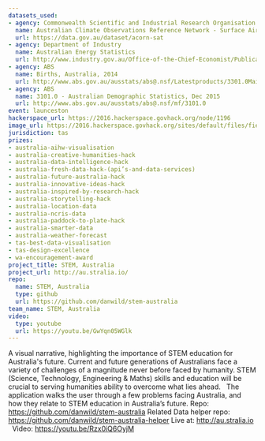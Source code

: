 ```yaml
---
datasets_used:
- agency: Commonwealth Scientific and Industrial Research Organisation
  name: Australian Climate Observations Reference Network - Surface Air Temperature Dataset
  url: https://data.gov.au/dataset/acorn-sat
- agency: Department of Industry
  name: Australian Energy Statistics
  url: http://www.industry.gov.au/Office-of-the-Chief-Economist/Publications/Pages/Australian-energy-statistics.aspx
- agency: ABS
  name: Births, Australia, 2014
  url: http://www.abs.gov.au/ausstats/abs@.nsf/Latestproducts/3301.0Main%20Features52014?opendocument&tabname=Summary&prodno=3301.0&issue=2014&num=&view=
- agency: ABS
  name: 3101.0 - Australian Demographic Statistics, Dec 2015
  url: http://www.abs.gov.au/ausstats/abs@.nsf/mf/3101.0
event: launceston
hackerspace_url: https://2016.hackerspace.govhack.org/node/1196
image_url: https://2016.hackerspace.govhack.org/sites/default/files/field/image/screen%20shot%202016-07-31%20at%204.52.07%20pm.png
jurisdiction: tas
prizes:
- australia-aihw-visualisation
- australia-creative-humanities-hack
- australia-data-intelligence-hack
- australia-fresh-data-hack-(api’s-and-data-services)
- australia-future-australia-hack
- australia-innovative-ideas-hack
- australia-inspired-by-research-hack
- australia-storytelling-hack
- australia-location-data
- australia-ncris-data
- australia-paddock-to-plate-hack
- australia-smarter-data
- australia-weather-forecast
- tas-best-data-visualisation
- tas-design-excellence
- wa-encouragement-award
project_title: STEM, Australia
project_url: http://au.stralia.io/
repo:
  name: STEM, Australia
  type: github
  url: https://github.com/danwild/stem-australia
team_name: STEM, Australia
video:
  type: youtube
  url: https://youtu.be/GwYqn05WGlk
---
```


A visual narrative, highlighting the importance of STEM education for Australia's future.
Current and future generations of Australians face a variety of challenges of a magnitude never before faced by humanity.
STEM (Science, Technology, Engineering & Maths) skills and education will be crucial to serving humanities ability to overcome what lies ahead.
 
The application walks the user through a few problems facing Australia, and how they relate to STEM education in Australia’s future.
Repo: https://github.com/danwild/stem-australia
Related Data helper repo: https://github.com/danwild/stem-australia-helper
Live at: http://au.stralia.io
 
Video: https://youtu.be/Rzx0iQ6OyjM